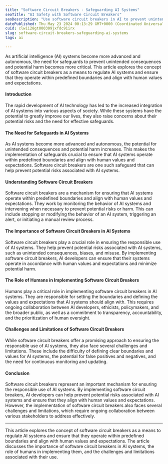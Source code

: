 ```yaml
---
title: "Software Circuit Breakers - Safeguarding AI Systems"
seoTitle: "AI Safety with Software Circuit Breakers"
seoDescription: "Use software circuit breakers in AI to prevent unintended consequences, ensure alignment with human values, and address implementation challenges"
datePublished: Thu May 23 2024 00:13:29 GMT+0000 (Coordinated Universal Time)
cuid: clwii28gt000309jxfdc91irx
slug: software-circuit-breakers-safeguarding-ai-systems
tags: ai

---
```


As artificial intelligence (AI) systems become more advanced and autonomous, the need for safeguards to prevent unintended consequences and potential harm becomes more critical. This article explores the concept of software circuit breakers as a means to regulate AI systems and ensure that they operate within predefined boundaries and align with human values and expectations.

#### Introduction

The rapid development of AI technology has led to the increased integration of AI systems into various aspects of society. While these systems have the potential to greatly improve our lives, they also raise concerns about their potential risks and the need for effective safeguards.

#### The Need for Safeguards in AI Systems

As AI systems become more advanced and autonomous, the potential for unintended consequences and potential harm increases. This makes the implementation of safeguards crucial to ensure that AI systems operate within predefined boundaries and align with human values and expectations. Software circuit breakers are one such safeguard that can help prevent potential risks associated with AI systems.

#### Understanding Software Circuit Breakers

Software circuit breakers are a mechanism for ensuring that AI systems operate within predefined boundaries and align with human values and expectations. They work by monitoring the behavior of AI systems and intervening when necessary to prevent potential risks or harm. This can include stopping or modifying the behavior of an AI system, triggering an alert, or initiating a manual review process.

#### The Importance of Software Circuit Breakers in AI Systems

Software circuit breakers play a crucial role in ensuring the responsible use of AI systems. They help prevent potential risks associated with AI systems, such as unintended consequences, biases, and misuse. By implementing software circuit breakers, AI developers can ensure that their systems operate in accordance with human values and expectations and minimize potential harm.

#### The Role of Humans in Implementing Software Circuit Breakers

Humans play a critical role in implementing software circuit breakers in AI systems. They are responsible for setting the boundaries and defining the values and expectations that AI systems should align with. This requires ongoing collaboration between AI developers, ethicists, policymakers, and the broader public, as well as a commitment to transparency, accountability, and the prioritization of human oversight.

#### Challenges and Limitations of Software Circuit Breakers

While software circuit breakers offer a promising approach to ensuring the responsible use of AI systems, they also face several challenges and limitations. These include the difficulty of defining clear boundaries and values for AI systems, the potential for false positives and negatives, and the need for continuous monitoring and updating.

#### Conclusion

Software circuit breakers represent an important mechanism for ensuring the responsible use of AI systems. By implementing software circuit breakers, AI developers can help prevent potential risks associated with AI systems and ensure that they align with human values and expectations. However, the implementation of software circuit breakers also faces several challenges and limitations, which require ongoing collaboration between various stakeholders to address effectively.

---

This article explores the concept of software circuit breakers as a means to regulate AI systems and ensure that they operate within predefined boundaries and align with human values and expectations. The article discusses the importance of software circuit breakers in AI systems, the role of humans in implementing them, and the challenges and limitations associated with their use.